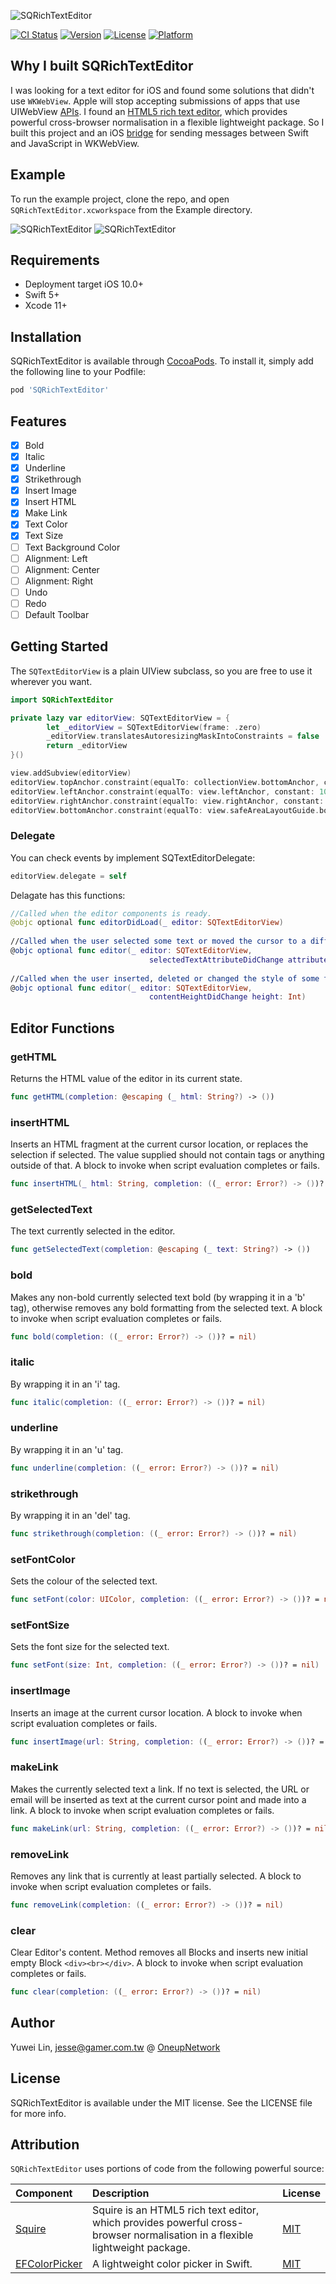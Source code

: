 ![SQRichTextEditor](logo.png)

[![CI Status](https://img.shields.io/travis/conscientiousness/SQRichTextEditor.svg?style=flat)](https://travis-ci.org/conscientiousness/SQRichTextEditor)
[![Version](https://img.shields.io/cocoapods/v/SQRichTextEditor.svg?style=flat)](https://cocoapods.org/pods/SQRichTextEditor)
[![License](https://img.shields.io/cocoapods/l/SQRichTextEditor.svg?style=flat)](https://cocoapods.org/pods/SQRichTextEditor)
[![Platform](https://img.shields.io/cocoapods/p/SQRichTextEditor.svg?style=flat)](https://cocoapods.org/pods/SQRichTextEditor)

## Why I built SQRichTextEditor
I was looking for a text editor for iOS and found some solutions that didn't use `WKWebView`. Apple will stop accepting submissions of apps that use UIWebView [APIs](https://developer.apple.com/documentation/uikit/uiwebview). I found an [HTML5 rich text editor](https://github.com/neilj/Squire), which provides powerful cross-browser normalisation in a flexible lightweight package. So I built this project and an iOS [bridge](https://github.com/OneupNetwork/Squire-native-bridge) for sending messages between Swift and JavaScript in WKWebView. 

## Example

To run the example project, clone the repo, and open `SQRichTextEditor.xcworkspace` from the Example directory.

![SQRichTextEditor](Demo1.gif)
![SQRichTextEditor](Demo2.gif)

## Requirements

- Deployment target iOS 10.0+
- Swift 5+
- Xcode 11+

## Installation

SQRichTextEditor is available through [CocoaPods](https://cocoapods.org). To install
it, simply add the following line to your Podfile:

```ruby
pod 'SQRichTextEditor'
```

## Features

- [x] Bold
- [x] Italic
- [x] Underline
- [x] Strikethrough
- [x] Insert Image
- [x] Insert HTML
- [x] Make Link
- [x] Text Color
- [x] Text Size
- [ ] Text Background Color
- [ ] Alignment: Left
- [ ] Alignment: Center
- [ ] Alignment: Right
- [ ] Undo
- [ ] Redo
- [ ] Default Toolbar

## Getting Started
The `SQTextEditorView` is a plain UIView subclass, so you are free to use it wherever you want.

```swift
import SQRichTextEditor

private lazy var editorView: SQTextEditorView = {
        let _editorView = SQTextEditorView(frame: .zero)
        _editorView.translatesAutoresizingMaskIntoConstraints = false
        return _editorView
}()

view.addSubview(editorView)
editorView.topAnchor.constraint(equalTo: collectionView.bottomAnchor, constant: 10).isActive = true
editorView.leftAnchor.constraint(equalTo: view.leftAnchor, constant: 10).isActive = true
editorView.rightAnchor.constraint(equalTo: view.rightAnchor, constant: -10).isActive = true
editorView.bottomAnchor.constraint(equalTo: view.safeAreaLayoutGuide.bottomAnchor, constant: -10).isActive = true

```

### Delegate

You can check events by implement SQTextEditorDelegate:

```swift
editorView.delegate = self
```

Delagate has this functions:

```swift
//Called when the editor components is ready.
@objc optional func editorDidLoad(_ editor: SQTextEditorView)
    
//Called when the user selected some text or moved the cursor to a different position.
@objc optional func editor(_ editor: SQTextEditorView,
                               selectedTextAttributeDidChange attribute: SQTextAttribute)
    
//Called when the user inserted, deleted or changed the style of some text.
@objc optional func editor(_ editor: SQTextEditorView,
                               contentHeightDidChange height: Int)
```

## Editor Functions

### getHTML
Returns the HTML value of the editor in its current state.

```swift
func getHTML(completion: @escaping (_ html: String?) -> ())
```

### insertHTML
Inserts an HTML fragment at the current cursor location, or replaces the selection if selected. The value supplied should not contain <body> tags or anything outside of that. A block to invoke when script evaluation completes or fails.


```swift
func insertHTML(_ html: String, completion: ((_ error: Error?) -> ())? = nil)
```

### getSelectedText
The text currently selected in the editor.


```swift
func getSelectedText(completion: @escaping (_ text: String?) -> ())
```

### bold
Makes any non-bold currently selected text bold (by wrapping it in a 'b' tag), otherwise removes any bold formatting from the selected text. A block to invoke when script evaluation completes or fails.


```swift
func bold(completion: ((_ error: Error?) -> ())? = nil)
```

### italic
By wrapping it in an 'i' tag.

```swift
func italic(completion: ((_ error: Error?) -> ())? = nil)
```

### underline
By wrapping it in an 'u' tag.

```swift
func underline(completion: ((_ error: Error?) -> ())? = nil)
```

### strikethrough
By wrapping it in an 'del' tag.

```swift
func strikethrough(completion: ((_ error: Error?) -> ())? = nil)
```

### setFontColor
Sets the colour of the selected text.

```swift
func setFont(color: UIColor, completion: ((_ error: Error?) -> ())? = nil)
```

### setFontSize
Sets the font size for the selected text.

```swift
func setFont(size: Int, completion: ((_ error: Error?) -> ())? = nil)
```
    
### insertImage
Inserts an image at the current cursor location. A block to invoke when script evaluation completes or fails.

```swift
func insertImage(url: String, completion: ((_ error: Error?) -> ())? = nil)
```

### makeLink
Makes the currently selected text a link. If no text is selected, the URL or email will be inserted as text at the current cursor point and made into a link. A block to invoke when script evaluation completes or fails.

```swift
func makeLink(url: String, completion: ((_ error: Error?) -> ())? = nil)
```

### removeLink
Removes any link that is currently at least partially selected. A block to invoke when script evaluation completes or fails.

```swift
func removeLink(completion: ((_ error: Error?) -> ())? = nil)
```

### clear
Clear Editor's content. Method removes all Blocks and inserts new initial empty Block
     `<div><br></div>`. A block to invoke when script evaluation completes or fails.

```swift
func clear(completion: ((_ error: Error?) -> ())? = nil)
```
   

## Author

Yuwei Lin, jesse@gamer.com.tw @ [OneupNetwork](https://www.gamer.com.tw/)

## License

SQRichTextEditor is available under the MIT license. See the LICENSE file for more info.

## Attribution

`SQRichTextEditor` uses portions of code from the following powerful source:

| Component     | Description   | License  |
| :------------ | :------------ | :------------ |
| [Squire](https://github.com/neilj/Squire) | Squire is an HTML5 rich text editor, which provides powerful cross-browser normalisation in a flexible lightweight package. | [MIT](https://github.com/neilj/Squire/blob/master/LICENSE) |
| [EFColorPicker](https://github.com/EFPrefix/EFColorPicker) | A lightweight color picker in Swift. | [MIT](https://github.com/EFPrefix/EFColorPicker/blob/master/LICENSE) |
